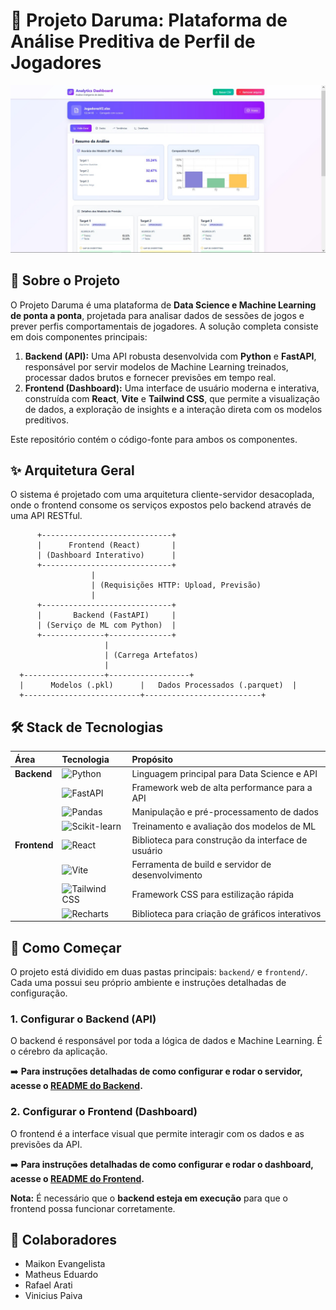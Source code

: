 # 🧠 Projeto Daruma: Plataforma de Análise Preditiva de Perfil de Jogadores

![Screenshot do Dashboard](frontend\public\dashboard.jpeg)  

## 📜 Sobre o Projeto

O Projeto Daruma é uma plataforma de **Data Science e Machine Learning de ponta a ponta**, projetada para analisar dados de sessões de jogos e prever perfis comportamentais de jogadores. A solução completa consiste em dois componentes principais:

1.  **Backend (API):** Uma API robusta desenvolvida com **Python** e **FastAPI**, responsável por servir modelos de Machine Learning treinados, processar dados brutos e fornecer previsões em tempo real.
2.  **Frontend (Dashboard):** Uma interface de usuário moderna e interativa, construída com **React**, **Vite** e **Tailwind CSS**, que permite a visualização de dados, a exploração de insights e a interação direta com os modelos preditivos.

Este repositório contém o código-fonte para ambos os componentes.

## ✨ Arquitetura Geral

O sistema é projetado com uma arquitetura cliente-servidor desacoplada, onde o frontend consome os serviços expostos pelo backend através de uma API RESTful.

```
      +-----------------------------+
      |      Frontend (React)       |
      | (Dashboard Interativo)      |
      +-----------------------------+
                  |
                  | (Requisições HTTP: Upload, Previsão)
                  |
      +-----------------------------+
      |       Backend (FastAPI)     |
      | (Serviço de ML com Python)  |
      +--------------+--------------+
                     |
                     | (Carrega Artefatos)
                     |
  +------------------+------------------+
  |      Modelos (.pkl)      |   Dados Processados (.parquet)  |
  +--------------------------+--------------------------+

```

## 🛠️ Stack de Tecnologias

| Área | Tecnologia | Propósito |
| :--- | :--- | :--- |
| **Backend** | ![Python](https://img.shields.io/badge/Python-3776AB?style=for-the-badge&logo=python&logoColor=white) | Linguagem principal para Data Science e API |
| | ![FastAPI](https://img.shields.io/badge/FastAPI-009688?style=for-the-badge&logo=fastapi&logoColor=white) | Framework web de alta performance para a API |
| | ![Pandas](https://img.shields.io/badge/Pandas-150458?style=for-the-badge&logo=pandas&logoColor=white) | Manipulação e pré-processamento de dados |
| | ![Scikit-learn](https://img.shields.io/badge/scikit--learn-F7931E?style=for-the-badge&logo=scikit-learn&logoColor=white) | Treinamento e avaliação dos modelos de ML |
| **Frontend** | ![React](https://img.shields.io/badge/React-20232A?style=for-the-badge&logo=react&logoColor=61DAFB) | Biblioteca para construção da interface de usuário |
| | ![Vite](https://img.shields.io/badge/Vite-646CFF?style=for-the-badge&logo=vite&logoColor=white) | Ferramenta de build e servidor de desenvolvimento |
| | ![Tailwind CSS](https://img.shields.io/badge/Tailwind_CSS-38B2AC?style=for-the-badge&logo=tailwind-css&logoColor=white) | Framework CSS para estilização rápida |
| | ![Recharts](https://img.shields.io/badge/Recharts-8884d8?style=for-the-badge) | Biblioteca para criação de gráficos interativos |

## 🚀 Como Começar

O projeto está dividido em duas pastas principais: `backend/` e `frontend/`. Cada uma possui seu próprio ambiente e instruções detalhadas de configuração.

### 1. Configurar o Backend (API)

O backend é responsável por toda a lógica de dados e Machine Learning. É o cérebro da aplicação.

➡️ **Para instruções detalhadas de como configurar e rodar o servidor, acesse o [README do Backend](./backend/README.md).**

### 2. Configurar o Frontend (Dashboard)

O frontend é a interface visual que permite interagir com os dados e as previsões da API.

➡️ **Para instruções detalhadas de como configurar e rodar o dashboard, acesse o [README do Frontend](./frontend/README.md).**

**Nota:** É necessário que o **backend esteja em execução** para que o frontend possa funcionar corretamente.

## 🤝 Colaboradores

-   Maikon Evangelista
-   Matheus Eduardo
-   Rafael Arati
-   Vinicius Paiva
```